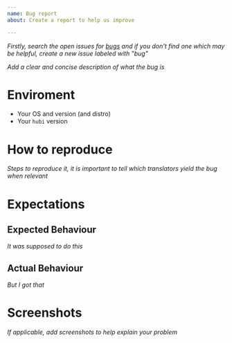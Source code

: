 ```yaml
---
name: Bug report
about: Create a report to help us improve

---
```


_Firstly, search the open issues for [bugs](https://github.com/mvcds/hubi/labels/bug) and if you don't find one which may be helpful, create a new issue labeled with "bug"_

_Add a clear and concise description of what the bug is_

# Enviroment

* Your OS and version (and distro)
* Your `hubi` version

# How to reproduce

_Steps to reproduce it, it is important to tell which translators yield the bug when relevant_

# Expectations

## Expected Behaviour

_It was supposed to do this_

## Actual Behaviour

_But I got that_

# Screenshots
_If applicable, add screenshots to help explain your problem_
